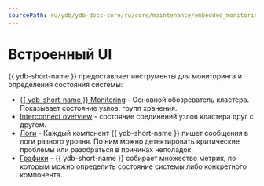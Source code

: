 ```yaml
---
sourcePath: ru/ydb/ydb-docs-core/ru/core/maintenance/embedded_monitoring/index.md
---
```

# Встроенный UI

{{ ydb-short-name }} предоставляет инструменты для мониторинга и определения состояния системы:

* [{{ ydb-short-name }} Monitoring](ydb_monitoring.md) - Основной обозреватель кластера. Показывает состояние узлов, групп хранения.
* [Interconnect overview](interconnect_overview.md) - состояние соединений узлов кластера друг с другом.
* [Логи](logs.md) - Каждый компонент {{ ydb-short-name }} пишет сообщения в логи разного уровня. По ним можно детектировать критические проблемы или разобраться в причинах неполадок.
* [Графики](charts.md) - {{ ydb-short-name }} собирает множество метрик, по которым можно определить состояние системы либо конкретного компонента.

